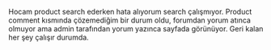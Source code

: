 Hocam product search ederken hata alıyorum search çalışmıyor.
Product comment kısmında çözemediğim bir durum oldu, forumdan yorum atınca olmuyor ama admin tarafından yorum yazınca sayfada görünüyor.
Geri kalan her şey çalışır durumda.
